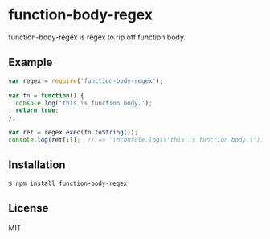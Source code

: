 
# function-body-regex

function-body-regex is regex to rip off function body.

## Example

```js
var regex = require('function-body-regex');

var fn = function() {
  console.log('this is function body.');
  return true;
};

var ret = regex.exec(fn.toString());
console.log(ret[1]);  // => '\nconsole.log(\'this is function body.\');\nreturn true;\n'
```

## Installation

    $ npm install function-body-regex

## License

MIT
